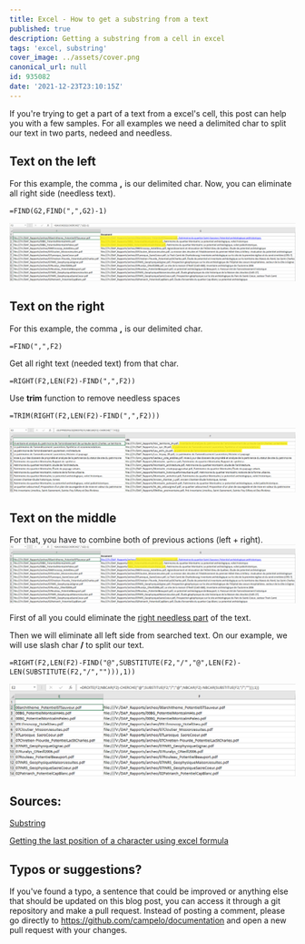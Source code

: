 ```yaml
---
title: Excel - How to get a substring from a text
published: true
description: Getting a substring from a cell in excel
tags: 'excel, substring'
cover_image: ../assets/cover.png
canonical_url: null
id: 935082
date: '2021-12-23T23:10:15Z'
---
```


If you're trying to get a part of a text from a excel's cell, this post can help you with a few samples.
For all examples we need a delimited char to split our text in two parts, nedeed and needless.

## Text on the left
For this example, the comma <strong>,</strong> is our delimited char. Now, you can eliminate all right side (needless text).

```
=FIND(G2,FIND(",",G2)-1)
```
![Image 1](./assets/img1.png)


## Text on the right
For this example, the comma <strong>,</strong> is our delimited char.

```
=FIND(",",F2)
```

Get all right text (needed text) from that char.
```
=RIGHT(F2,LEN(F2)-FIND(",",F2))
```

Use <strong>trim</strong> function to remove needless spaces
```
=TRIM(RIGHT(F2,LEN(F2)-FIND(",",F2)))
```

![Image 3](./assets/img3.png)


## Text on the middle
For that, you have to combine both of previous actions (left + right).
![Image 4](./assets/img4.png)

First of all you could eliminate the [right needless part](#text-on-the-left) of the text.

Then we will eliminate all left side from searched text. On our example, we will use slash char <strong>/</strong> to split our text.
```
=RIGHT(F2,LEN(F2)-FIND("@",SUBSTITUTE(F2,"/","@",LEN(F2)-LEN(SUBSTITUTE(F2,"/",""))),1))
```
![Image 2](./assets/img2.png)

## Sources:

[Substring](https://www.excel-easy.com/examples/substring.html#:~:text=To%20extract%20the%20leftmost%20characters,correct%20number%20of%20leftmost%20characters.)

[Getting the last position of a character using excel formula](https://trumpexcel.com/find-characters-last-position/)

## Typos or suggestions?

If you've found a typo, a sentence that could be improved or anything else that should be updated on this blog post, you can access it through a git repository and make a pull request. Instead of posting a comment, please go directly to https://github.com/campelo/documentation and open a new pull request with your changes.
